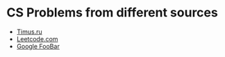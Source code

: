 # CS Problems from different sources

* [Timus.ru](http://acm.timus.ru/)
* [Leetcode.com](https://leetcode.com/)
* [Google FooBar](http://www.google.com/foobar/)

